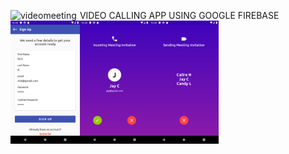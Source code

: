 VIDEO CALLING APP USING GOOGLE FIREBASE
<img src="./previews/videomeeting.gif" alt="videomeeting" title="preview" width="22%" align="left" />
<img src="./previews/signup.png" alt="videomeeting" title="preview" width="22%" align="left" />
<img src="./previews/callin.png" alt="videomeeting" title="preview" width="22%" align="left" />
<img src="./previews/multi.png" alt="videomeeting" title="preview" width="22%" align="left" />

